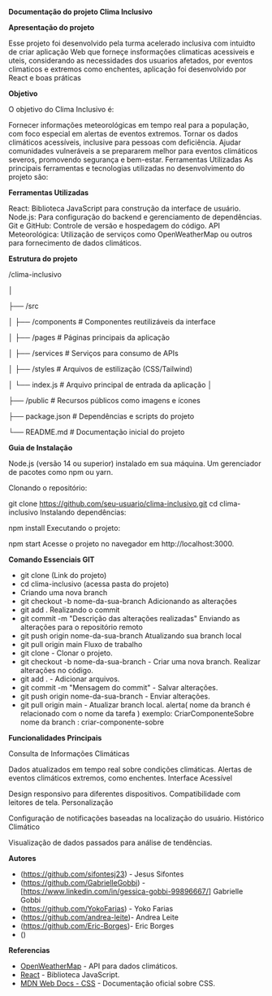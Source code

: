 **Documentação do projeto Clima Inclusivo**

**Apresentação do projeto**

Esse projeto foi desenvolvido pela turma acelerado inclusiva com intuidto de criar aplicação Web que forneçe insformações climaticas acessiveis e uteis, considerando as necessidades dos usuarios afetados, por eventos climaticos e extremos como enchentes, aplicação foi desenvolvido por React e boas práticas

**Objetivo**

O objetivo do Clima Inclusivo é:

Fornecer informações meteorológicas em tempo real para a população, com foco especial em alertas de eventos extremos. Tornar os dados climáticos acessíveis, inclusive para pessoas com deficiência. Ajudar comunidades vulneráveis a se prepararem melhor para eventos climáticos severos, promovendo segurança e bem-estar. Ferramentas Utilizadas As principais ferramentas e tecnologias utilizadas no desenvolvimento do projeto são:


**Ferramentas Utilizadas**

React: Biblioteca JavaScript para construção da interface de usuário. Node.js: Para configuração do backend e gerenciamento de dependências. Git e GitHub: Controle de versão e hospedagem do código. API Meteorológica: Utilização de serviços como OpenWeatherMap ou outros para fornecimento de dados climáticos.

**Estrutura do projeto**

/clima-inclusivo

│

├── /src

│ ├── /components # Componentes reutilizáveis da interface

│ ├── /pages # Páginas principais da aplicação

│ ├── /services # Serviços para consumo de APIs

│ ├── /styles # Arquivos de estilização (CSS/Tailwind)

│ └── index.js # Arquivo principal de entrada da aplicação
│

├── /public # Recursos públicos como imagens e ícones

├── package.json # Dependências e scripts do projeto

└── README.md # Documentação inicial do projeto


**Guia de Instalação**

Node.js (versão 14 ou superior) instalado em sua máquina. Um gerenciador de pacotes como npm ou yarn.

Clonando o repositório:

git clone https://github.com/seu-usuario/clima-inclusivo.git cd clima-inclusivo Instalando dependências:

npm install Executando o projeto:

npm start Acesse o projeto no navegador em http://localhost:3000.

**Comando Essenciais GIT** 

- git clone (Link do projeto) 
- cd clima-inclusivo (acessa pasta do projeto)
- Criando uma nova branch
- git checkout -b nome-da-sua-branch
  Adicionando as alterações
- git add .
  Realizando o commit
- git commit -m "Descrição das alterações realizadas"
  Enviando as alterações para o repositório remoto
- git push origin nome-da-sua-branch
  Atualizando sua branch local
- git pull origin main
  Fluxo de trabalho
- git clone - Clonar o projeto.
- git checkout -b nome-da-sua-branch - Criar uma nova branch.
  Realizar alterações no código.
- git add . - Adicionar arquivos.
- git commit -m "Mensagem do commit" - Salvar alterações.
- git push origin nome-da-sua-branch - Enviar alterações.
- git pull origin main - Atualizar branch local.
  alerta( nome da branch é relacionado com o nome da tarefa )
  exemplo: CriarComponenteSobre 
  nome da branch : criar-componente-sobre


**Funcionalidades Principais**

Consulta de Informações Climáticas

Dados atualizados em tempo real sobre condições climáticas. Alertas de eventos climáticos extremos, como enchentes. Interface Acessível

Design responsivo para diferentes dispositivos. Compatibilidade com leitores de tela. Personalização

Configuração de notificações baseadas na localização do usuário. Histórico Climático

Visualização de dados passados para análise de tendências.

**Autores**
- (https://github.com/sifontesj23) - Jesus Sifontes
- (https://github.com/GabrielleGobbi) - [https://www.linkedin.com/in/gessica-gobbi-99896667/] Gabrielle Gobbi
- (https://github.com/YokoFarias) - Yoko Farias
- (https://github.com/andrea-leite)- Andrea Leite
- (https://github.com/Eric-Borges)- Eric Borges
- ()





**Referencias**

- [OpenWeatherMap](https://openweathermap.org/) - API para dados climáticos.
- [React](https://react.dev/) - Biblioteca JavaScript.
- [MDN Web Docs - CSS](https://developer.mozilla.org/en-US/docs/Web/CSS) - Documentação oficial sobre CSS.

